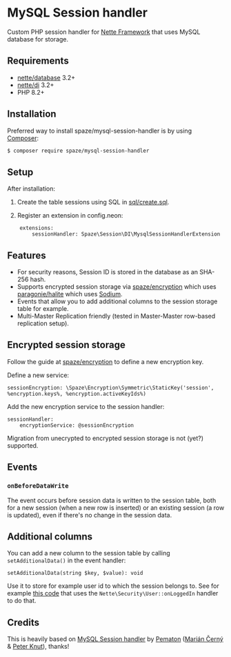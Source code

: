 # MySQL Session handler

Custom PHP session handler for [Nette Framework](http://nette.org/) that uses MySQL database for storage.

## Requirements

- [nette/database](https://github.com/nette/database) 3.2+
- [nette/di](https://github.com/nette/di) 3.2+
- PHP 8.2+

## Installation

Preferred way to install spaze/mysql-session-handler is by using [Composer](http://getcomposer.org/):

```sh
$ composer require spaze/mysql-session-handler
```

## Setup

After installation:

1) Create the table sessions using SQL in [sql/create.sql](sql/create.sql).

2) Register an extension in config.neon:

```neon
	extensions:
		sessionHandler: Spaze\Session\DI\MysqlSessionHandlerExtension
```

## Features

- For security reasons, Session ID is stored in the database as an SHA-256 hash.
- Supports encrypted session storage via [spaze/encryption](https://github.com/spaze/encryption) which uses [paragonie/halite](https://github.com/paragonie/halite) which uses [Sodium](https://php.net/sodium).
- Events that allow you to add additional columns to the session storage table for example.
- Multi-Master Replication friendly (tested in Master-Master row-based replication setup).

## Encrypted session storage

Follow the guide at [spaze/encryption](https://github.com/spaze/encryption#usage-in-nette-framework) to define a new encryption key.

Define a new service:
```
sessionEncryption: \Spaze\Encryption\Symmetric\StaticKey('session', %encryption.keys%, %encryption.activeKeyIds%)
```

Add the new encryption service to the session handler:
```
sessionHandler:
    encryptionService: @sessionEncryption
```

Migration from unecrypted to encrypted session storage is not (yet?) supported.

## Events

### `onBeforeDataWrite`
The event occurs before session data is written to the session table, both for a new session (when a new row is inserted) or an existing session (a row is updated), even if there's no change in the session data.

## Additional columns

You can add a new column to the session table by calling `setAdditionalData()` in the event handler:
```
setAdditionalData(string $key, $value): void
```
Use it to store for example user id to which the session belongs to. See for example [this code](https://github.com/spaze/michalspacek.cz/blob/fbd438e8f4c1da658a88bc8c3bf5af59fcd063e6/app/src/Application/WebApplication.php#L42-L50) that uses the `Nette\Security\User::onLoggedIn` handler to do that.

## Credits

This is heavily based on [MySQL Session handler](https://github.com/pematon/mysql-session-handler) by [Pematon](https://github.com/orgs/pematon/people) ([Marián Černý](https://github.com/mariancerny) & [Peter Knut](https://github.com/peterpp)), thanks!
